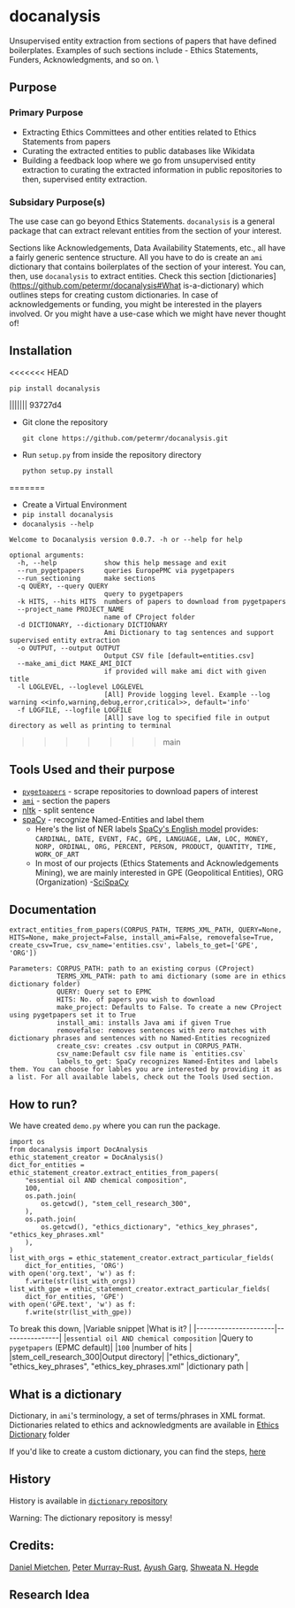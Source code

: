 # docanalysis
Unsupervised entity extraction from sections of papers that have defined boilerplates. Examples of such sections include - Ethics Statements, Funders, Acknowledgments, and so on. 
\
## Purpose
### Primary Purpose
- Extracting Ethics Committees and other entities related to Ethics Statements from papers
- Curating the extracted entities to public databases like Wikidata
- Building a feedback loop where we go from unsupervised entity extraction to curating the extracted information in public repositories to then, supervised entity extraction.  

### Subsidary Purpose(s)
The use case can go beyond Ethics Statements. `docanalysis` is a general package that can extract relevant entities from the section of your interest.

Sections like Acknowledgements, Data Availability Statements, etc., all have a fairly generic sentence structure. All you have to do is create an `ami` dictionary that contains boilerplates of the section of your interest. You can, then, use `docanalysis` to extract entities. Check this section [dictionaries](https://github.com/petermr/docanalysis#What is-a-dictionary) which outlines steps for creating custom dictionaries. In case of acknowledgements or funding, you might be interested in the players involved. Or you might have a use-case which we might have never thought of!
## Installation 
<<<<<<< HEAD

`pip install docanalysis`

||||||| 93727d4
- Git clone the repository
    ```
    git clone https://github.com/petermr/docanalysis.git
    ```
- Run `setup.py` from inside the repository directory
    ```
    python setup.py install
    ```
=======
- Create a Virtual Environment
- `pip install docanalysis`
- `docanalysis --help`
```
Welcome to Docanalysis version 0.0.7. -h or --help for help

optional arguments:
  -h, --help            show this help message and exit
  --run_pygetpapers     queries EuropePMC via pygetpapers
  --run_sectioning      make sections
  -q QUERY, --query QUERY
                        query to pygetpapers
  -k HITS, --hits HITS  numbers of papers to download from pygetpapers
  --project_name PROJECT_NAME
                        name of CProject folder
  -d DICTIONARY, --dictionary DICTIONARY
                        Ami Dictionary to tag sentences and support supervised entity extraction
  -o OUTPUT, --output OUTPUT
                        Output CSV file [default=entities.csv]
  --make_ami_dict MAKE_AMI_DICT
                        if provided will make ami dict with given title
  -l LOGLEVEL, --loglevel LOGLEVEL
                        [All] Provide logging level. Example --log warning <<info,warning,debug,error,critical>>, default='info'
  -f LOGFILE, --logfile LOGFILE
                        [All] save log to specified file in output directory as well as printing to terminal
```
>>>>>>> main

## Tools Used and their purpose
- [`pygetpapers`](https://github.com/petermr/pygetpapers) - scrape repositories to download papers of interest
- [`ami`](https://github.com/petermr/ami3) - section the papers
- [nltk](https://www.nltk.org/) - split sentence
- [spaCy](https://spacy.io/) - recognize Named-Entities and label them
    - Here's the list of NER labels [SpaCy's English model](https://spacy.io/models/en) provides:  
     `CARDINAL, DATE, EVENT, FAC, GPE, LANGUAGE, LAW, LOC, MONEY, NORP, ORDINAL, ORG, PERCENT, PERSON, PRODUCT, QUANTITY, TIME, WORK_OF_ART`
    - In most of our projects (Ethics Statements and Acknowledgements Mining), we are mainly interested in GPE (Geopolitical Entities), ORG (Organization)
 -[SciSpaCy](https://allenai.github.io/scispacy/)
## Documentation

```
extract_entities_from_papers(CORPUS_PATH, TERMS_XML_PATH, QUERY=None, HITS=None, make_project=False, install_ami=False, removefalse=True, create_csv=True, csv_name='entities.csv', labels_to_get=['GPE', 'ORG'])
```

```
Parameters: CORPUS_PATH: path to an existing corpus (CProject)
            TERMS_XML_PATH: path to ami dictionary (some are in ethics dictionary folder)
            QUERY: Query set to EPMC 
            HITS: No. of papers you wish to download 
            make_project: Defaults to False. To create a new CProject using pygetpapers set it to True                          
            install_ami: installs Java ami if given True
            removefalse: removes sentences with zero matches with dictionary phrases and sentences with no Named-Entities recognized
            create_csv: creates .csv output in CORPUS_PATH. 
            csv_name:Default csv file name is `entities.csv`
            labels_to_get: SpaCy recognizes Named-Entites and labels them. You can choose for lables you are interested by providing it as a list. For all available labels, check out the Tools Used section. 
```
## How to run?
We have created `demo.py` where you can run the package. 

```
import os
from docanalysis import DocAnalysis
ethic_statement_creator = DocAnalysis()
dict_for_entities = ethic_statement_creator.extract_entities_from_papers(
    "essential oil AND chemical composition",
    100,
    os.path.join(
        os.getcwd(), "stem_cell_research_300",
    ),
    os.path.join(
        os.getcwd(), "ethics_dictionary", "ethics_key_phrases", "ethics_key_phrases.xml"
    ),
)
list_with_orgs = ethic_statement_creator.extract_particular_fields(
    dict_for_entities, 'ORG')
with open('org.text', 'w') as f:
    f.write(str(list_with_orgs))
list_with_gpe = ethic_statement_creator.extract_particular_fields(
    dict_for_entities, 'GPE')
with open('GPE.text', 'w') as f:
    f.write(str(list_with_gpe))
```
To break this down, 
|Variable snippet      |What is it?     |
|----------------------|----------------|
|`essential oil AND chemical composition` |Query to `pygetpapers` (EPMC default)|
|`100`                 |number of hits  |
|stem_cell_research_300|Output directory|
|"ethics_dictionary", "ethics_key_phrases", "ethics_key_phrases.xml"     |dictionary path |

## What is a dictionary

Dictionary, in `ami`'s terminology, a set of terms/phrases in XML format. 
Dictionaries related to ethics and acknowledgments are available in [Ethics Dictionary](https://github.com/petermr/docanalysis/tree/main/ethics_dictionary) folder

If you'd like to create a custom dictionary, you can find the steps, [here](https://github.com/petermr/tigr2ess/blob/master/dictionaries/TUTORIAL.md)

## History

History is available in [`dictionary` repository](https://github.com/petermr/dictionary/blob/main/ethics_statement_project/ethics_statement_project.md)   

Warning: The dictionary repository is messy! 

## Credits: 
[Daniel Mietchen](https://github.com/Daniel-Mietchen), [Peter Murray-Rust](https://github.com/petermr), [Ayush Garg](https://github.com/ayush4921), [Shweata N. Hegde](https://github.com/ShweataNHegde/)

## Research Idea
